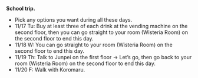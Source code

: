 **School trip.**

- Pick any options you want during all these days.
- 11/17 Tu: Buy at least three of each drink at the vending machine on the second floor, then you can go straight to your room (Wisteria Room) on the second floor to end this day.
- 11/18 W: You can go straight to your room (Wisteria Room) on the second floor to end this day.
- 11/19 Th: Talk to Junpei on the first floor -> Let’s go, then go back to your room (Wisteria Room) on the second floor to end this day.
- 11/20 F: Walk with Koromaru.
